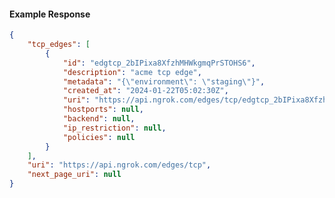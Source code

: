 <!-- Code generated for API Clients. DO NOT EDIT. -->

#### Example Response

```json
{
	"tcp_edges": [
		{
			"id": "edgtcp_2bIPixa8XfzhMHWkgmqPrSTOHS6",
			"description": "acme tcp edge",
			"metadata": "{\"environment\": \"staging\"}",
			"created_at": "2024-01-22T05:02:30Z",
			"uri": "https://api.ngrok.com/edges/tcp/edgtcp_2bIPixa8XfzhMHWkgmqPrSTOHS6",
			"hostports": null,
			"backend": null,
			"ip_restriction": null,
			"policies": null
		}
	],
	"uri": "https://api.ngrok.com/edges/tcp",
	"next_page_uri": null
}
```
